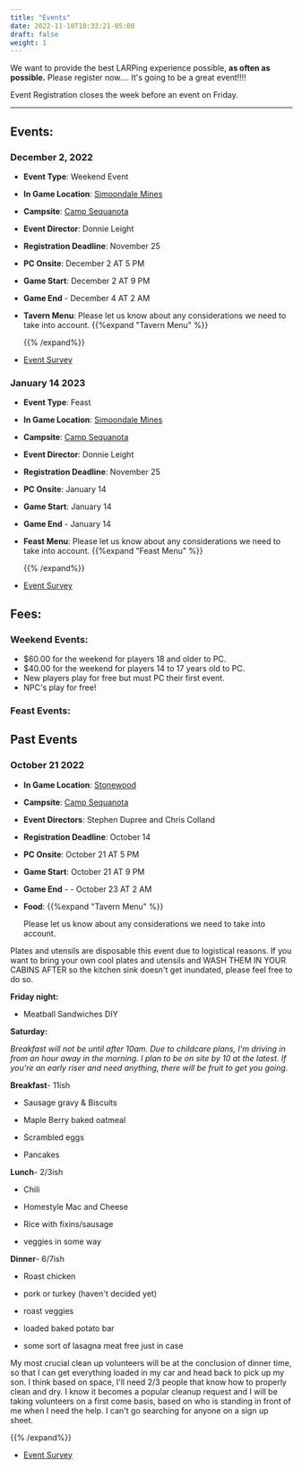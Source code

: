 ```yaml
---
title: "Events"
date: 2022-11-10T10:33:21-05:00
draft: false
weight: 1
---
```


We want to provide the best LARPing experience possible, **as often as possible.**  Please register now.... It's going to be a great event!!!!

Event Registration closes the week before an event on Friday.

------

## Events:



### December 2, 2022

- **Event Type**: Weekend Event

- **In Game Location**: [Simoondale Mines](https://snazzy-marshmallow-9e25ed.netlify.app/background/simoondale_mines/)

- **Campsite**: [Camp Sequanota](https://snazzy-marshmallow-9e25ed.netlify.app/camps/camp_sequanota/)

- **Event Director**: Donnie Leight

- **Registration Deadline**: November 25

- **PC Onsite**:  December 2 AT 5 PM 

- **Game Start**: December 2 AT 9 PM 

- **Game End** - December 4 AT 2 AM

- **Tavern Menu**:  Please let us know about any considerations we need to take into account. {{%expand "Tavern Menu" %}} 

  

  

  {{% /expand%}}

- [Event Survey](https://docs.google.com/forms/d/e/1FAIpQLScjlhsW1KOVLdt_YBy-xkgHZqKsu8C3qoEndHWdnTWtuDqqhg/viewform)

### January 14 2023

- **Event Type**: Feast

- **In Game Location**: [Simoondale Mines](https://snazzy-marshmallow-9e25ed.netlify.app/background/simoondale_mines/)

- **Campsite**: [Camp Sequanota](https://snazzy-marshmallow-9e25ed.netlify.app/camps/camp_sequanota/)

- **Event Director**: Donnie Leight

- **Registration Deadline**: November 25

- **PC Onsite**:  January 14 

- **Game Start**: January 14

- **Game End** - January 14

- **Feast Menu**:  Please let us know about any considerations we need to take into account. {{%expand "Feast Menu" %}} 

  

  

  {{% /expand%}}

- [Event Survey](https://docs.google.com/forms/d/e/1FAIpQLScjlhsW1KOVLdt_YBy-xkgHZqKsu8C3qoEndHWdnTWtuDqqhg/viewform)

## Fees:

### Weekend Events: 

- $60.00 for the weekend for players 18 and older to PC.
- $40.00 for the weekend for players 14 to 17 years old to PC.
- New players play for free but must PC their first event.
- NPC's play for free!

### Feast Events:

## Past Events

### October 21 2022

- **In Game Location**: [Stonewood](https://snazzy-marshmallow-9e25ed.netlify.app/background/simoondale_mines/)

- **Campsite**: [Camp Sequanota](https://snazzy-marshmallow-9e25ed.netlify.app/camps/camp_sequanota/)

- **Event Directors**: Stephen Dupree and Chris Colland

- **Registration Deadline**: October 14

- **PC Onsite**:  October 21 AT 5 PM 

- **Game Start**: October 21  AT 9 PM 

- **Game End** - - October 23 AT 2 AM

- **Food**:   {{%expand "Tavern Menu" %}} 

  Please let us know about any considerations we need to take into account.

Plates and utensils are disposable this event due to logistical reasons. If you want to bring your own cool plates and utensils and WASH THEM IN YOUR CABINS AFTER so the kitchen sink doesn't get inundated, please feel free to do so.

**Friday night:**

-   Meatball Sandwiches DIY


  **Saturday:**

*Breakfast will not be until after 10am. Due to childcare plans, I'm driving in from an hour away in the morning. I plan to be on site by 10 at the latest. If you're an early riser and need anything, there will be fruit to get you going.*

 **Breakfast**- 11ish

- Sausage gravy & Biscuits

- Maple Berry baked oatmeal

- Scrambled eggs

- Pancakes

**Lunch**- 2/3ish

- Chili

- Homestyle Mac and Cheese

- Rice with fixins/sausage

- veggies in some way

**Dinner**- 6/7ish

- Roast chicken

- pork or turkey (haven't decided yet)

- roast veggies

- loaded baked potato bar

- some sort of lasagna meat free just in case 

My most crucial clean up volunteers will be at the conclusion of dinner time, so that I can get everything loaded in my car and head back to pick up my son. I think based on space, I'll need 2/3 people that know how to properly clean and dry. I know it becomes a popular cleanup request and I will be taking volunteers on a first come basis, based on who is standing in front of me when I need the help. I can't go searching for anyone on a sign up sheet.

  {{% /expand%}}

- [Event Survey](https://docs.google.com/forms/d/e/1FAIpQLScjlhsW1KOVLdt_YBy-xkgHZqKsu8C3qoEndHWdnTWtuDqqhg/viewform)



